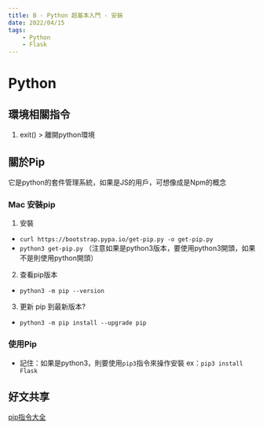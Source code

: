 ```yaml
---
title: B - Python 超基本入門 - 安裝
date: 2022/04/15
tags: 
    - Python
    - Flask
---
```

# Python
## 環境相關指令
1. exit() > 離開python環境

## 關於Pip
它是python的套件管理系統，如果是JS的用戶，可想像成是Npm的概念 
### Mac 安裝pip
1. 安裝
* `curl https://bootstrap.pypa.io/get-pip.py -o get-pip.py`
* `python3 get-pip.py` 
（注意如果是python3版本，要使用python3開頭，如果不是則使用python開頭）
2. 查看pip版本
* `python3 -m pip --version`
3. 更新 pip 到最新版本?
* `python3 -m pip install --upgrade pip`

### 使用Pip
* 記住：如果是python3，則要使用`pip3`指令來操作安裝
ex：`pip3 install Flask`

## 好文共享
[pip指令大全](https://www.maxlist.xyz/2019/07/13/pip-install-python/)
